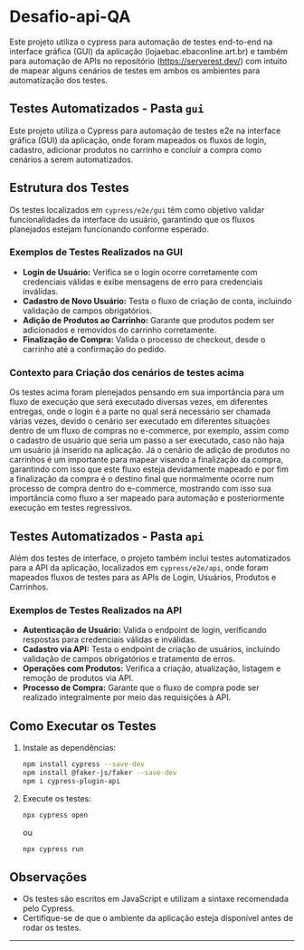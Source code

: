 # Desafio-api-QA
Este projeto utiliza o cypress para automação de testes end-to-end na interface gráfica (GUI) da aplicação (lojaebac.ebaconline.art.br) e também para automação de APIs no repositório (https://serverest.dev/) com intuito de mapear alguns cenários de testes em ambos os ambientes para automatização dos testes.

## Testes Automatizados - Pasta `gui`

Este projeto utiliza o Cypress para automação de testes e2e na interface gráfica (GUI) da aplicação, onde foram mapeados os fluxos de login, cadastro, adicionar produtos no carrinho e concluir a compra como cenários a serem automatizados.

## Estrutura dos Testes

Os testes localizados em `cypress/e2e/gui` têm como objetivo validar funcionalidades da interface do usuário, garantindo que os fluxos planejados estejam funcionando conforme esperado.

### Exemplos de Testes Realizados na GUI

- **Login de Usuário:** Verifica se o login ocorre corretamente com credenciais válidas e exibe mensagens de erro para credenciais inválidas.
- **Cadastro de Novo Usuário:** Testa o fluxo de criação de conta, incluindo validação de campos obrigatórios.
- **Adição de Produtos ao Carrinho:** Garante que produtos podem ser adicionados e removidos do carrinho corretamente.
- **Finalização de Compra:** Valida o processo de checkout, desde o carrinho até a confirmação do pedido.
  
### Contexto para Criação dos cenários de testes acima 
Os testes acima foram plenejados pensando em sua importância para um fluxo de execução que será executado diversas vezes, em diferentes entregas, onde o login é a parte no qual será necessário ser chamada várias vezes, devido o cenário ser executado em diferentes situações dentro de um fluxo de compras no e-commerce, por exemplo, assim como o cadastro de usuário que seria um passo a ser executado, caso não haja um usuário já inserido na aplicação. Já o cenário de adição de produtos no carrinhos é um importante para mapear visando a finalização da compra, garantindo com isso que este fluxo esteja devidamente mapeado e por fim a finalização da compra é o destino final que normalmente ocorre num processo de compra dentro do e-commerce, mostrando com isso sua importância como fluxo a ser mapeado para automação e posteriormente execução em testes regressivos.

## Testes Automatizados - Pasta `api`

Além dos testes de interface, o projeto também inclui testes automatizados para a API da aplicação, localizados em `cypress/e2e/api`, onde foram mapeados fluxos de testes para as APIs de Login, Usuários, Produtos e Carrinhos.

### Exemplos de Testes Realizados na API

- **Autenticação de Usuário:** Valida o endpoint de login, verificando respostas para credenciais válidas e inválidas.
- **Cadastro via API:** Testa o endpoint de criação de usuários, incluindo validação de campos obrigatórios e tratamento de erros.
- **Operações com Produtos:** Verifica a criação, atualização, listagem e remoção de produtos via API.
- **Processo de Compra:** Garante que o fluxo de compra pode ser realizado integralmente por meio das requisições à API.

## Como Executar os Testes

1. Instale as dependências:
    ```bash
    npm install cypress --save-dev
    npm install @faker-js/faker --save-dev
    npm i cypress-plugin-api
    ```
2. Execute os testes:
    ```bash
    npx cypress open
    ```
    ou
    ```bash
    npx cypress run
    ```

## Observações

- Os testes são escritos em JavaScript e utilizam a sintaxe recomendada pelo Cypress.
- Certifique-se de que o ambiente da aplicação esteja disponível antes de rodar os testes.

---